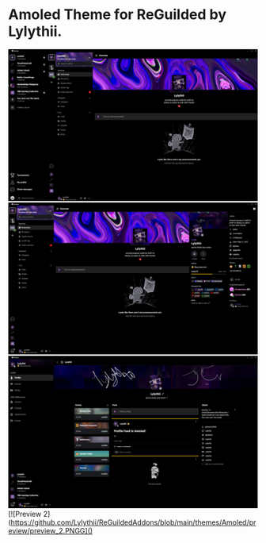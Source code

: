 # Amoled Theme for ReGuilded by Lylythii.

[![Preview 0](https://github.com/Lylythii/ReGuildedAddons/blob/main/themes/Amoled/preview/preview_0.PNG)]()
[![Preview 1](https://github.com/Lylythii/ReGuildedAddons/blob/main/themes/Amoled/preview/preview_1.PNG)]()
[![Preview 2](https://github.com/Lylythii/ReGuildedAddons/blob/main/themes/Amoled/preview/preview_2.PNG)]()
[![Preview 2](https://github.com/Lylythii/ReGuildedAddons/blob/main/themes/Amoled/preview/preview_2.PNGG]()
